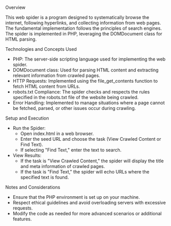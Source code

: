 Overview

This web spider is a program designed to systematically browse the internet, following hyperlinks, and collecting information from web pages. The fundamental implementation follows the principles of search engines. The spider is implemented in PHP, leveraging the DOMDocument class for HTML parsing.

Technologies and Concepts Used
* PHP: The server-side scripting language used for implementing the web spider.
* DOMDocument class: Used for parsing HTML content and extracting relevant information from crawled pages.
* HTTP Requests: Implemented using the file_get_contents function to fetch HTML content from URLs.
* robots.txt Compliance: The spider checks and respects the rules specified in the robots.txt file of the website being crawled.
* Error Handling: Implemented to manage situations where a page cannot be fetched, parsed, or other issues occur during crawling.

Setup and Execution
* Run the Spider:
    * Open index.html in a web browser.
    * Enter the seed URL and choose the task (View Crawled Content or Find Text).
    * If selecting "Find Text," enter the text to search.
* View Results:
    * If the task is "View Crawled Content," the spider will display the title and meta information of crawled pages.
    * If the task is "Find Text," the spider will echo URLs where the specified text is found.
    
Notes and Considerations
* Ensure that the PHP environment is set up on your machine.
* Respect ethical guidelines and avoid overloading servers with excessive requests.
* Modify the code as needed for more advanced scenarios or additional features.
